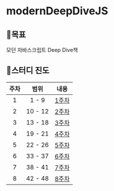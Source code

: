 # modernDeepDiveJS

## 🏁목표

모던 자바스크립트 Deep Dive책

## 🔔스터디 진도

| 주차 |  범위   |                                  내용                                  |
| :--: | :-----: | :--------------------------------------------------------------------: |
|  1   |  1 - 9  | [1주차](https://github.com/yurim-hgr/modernDeepDiveJS/tree/main/1week) |
|  2   | 10 - 12 | [2주차](https://github.com/yurim-hgr/modernDeepDiveJS/tree/main/2week) |
|  3   | 13 - 18 | [3주차](https://github.com/yurim-hgr/modernDeepDiveJS/tree/main/3week) |
|  4   | 19 - 21 | [4주차](https://github.com/yurim-hgr/modernDeepDiveJS/tree/main/4week) |
|  5   | 22 - 26 | [5주차](https://github.com/yurim-hgr/modernDeepDiveJS/tree/main/5week) |
|  6   | 33 - 37 | [6주차](https://github.com/yurim-hgr/modernDeepDiveJS/tree/main/6week) |
|  7   | 38 - 41 | [7주차](https://github.com/yurim-hgr/modernDeepDiveJS/tree/main/7week) |
|  8   | 42 - 48 | [8주차](https://github.com/yurim-hgr/modernDeepDiveJS/tree/main/8week) |
